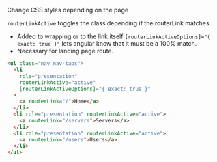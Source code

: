 
Change CSS styles depending on the page

`routerLinkActive` toggles the class depending if the routerLink matches
- Added to wrapping or to the link itself 
`[routerLinkActiveOptions]="{ exact: true }"` lets angular know that it must be a 100% match. 
- Necessary for landing page route.

```html
<ul class="nav nav-tabs">
  <li
    role="presentation"
    routerLinkActive="active"
    [routerLinkActiveOptions]="{ exact: true }"
  >
    <a routerLink="/">Home</a>
  </li>
  <li role="presentation" routerLinkActive="active">
    <a routerLink="/servers">Servers</a>
  </li>
  <li role="presentation" routerLinkActive="active">
    <a routerLink="/users">Users</a>
  </li>
</ul>
```